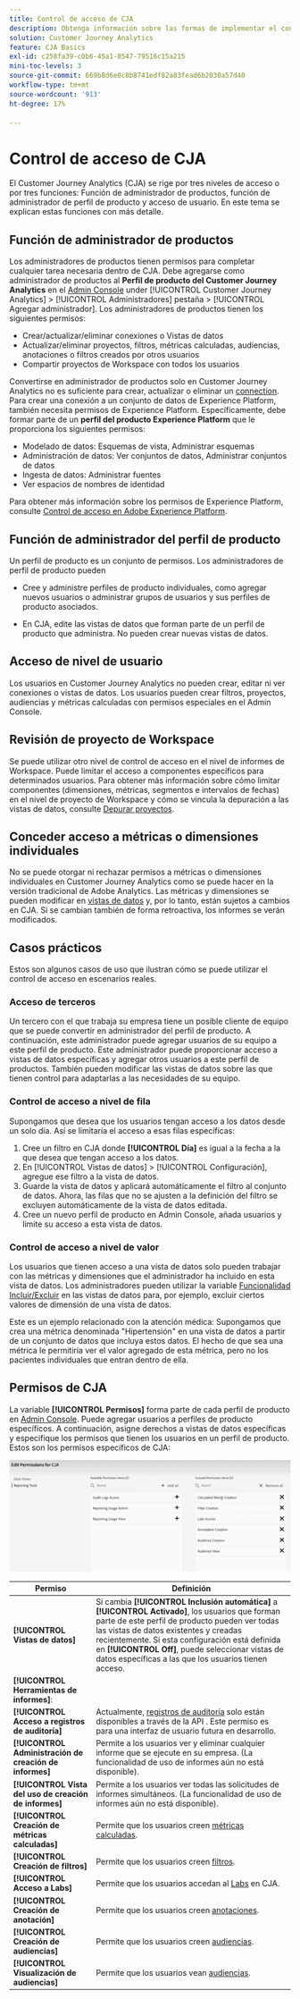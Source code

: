 ```yaml
---
title: Control de acceso de CJA
description: Obtenga información sobre las formas de implementar el control de acceso en CJA.
solution: Customer Journey Analytics
feature: CJA Basics
exl-id: c258fa39-c0b6-45a1-8547-79516c15a215
mini-toc-levels: 3
source-git-commit: 669b8d6e0c8b8741edf82a83fead6b2030a57d40
workflow-type: tm+mt
source-wordcount: '913'
ht-degree: 17%

---
```


# Control de acceso de CJA

El Customer Journey Analytics (CJA) se rige por tres niveles de acceso o por tres funciones: Función de administrador de productos, función de administrador de perfil de producto y acceso de usuario. En este tema se explican estas funciones con más detalle.

## Función de administrador de productos

Los administradores de productos tienen permisos para completar cualquier tarea necesaria dentro de CJA. Debe agregarse como administrador de productos al **Perfil de producto del Customer Journey Analytics** en el [Admin Console](https://adminconsole.adobe.com/enterprise/) under [!UICONTROL Customer Journey Analytics] > [!UICONTROL Administradores] pestaña > [!UICONTROL Agregar administrador]. Los administradores de productos tienen los siguientes permisos:

* Crear/actualizar/eliminar conexiones o Vistas de datos
* Actualizar/eliminar proyectos, filtros, métricas calculadas, audiencias, anotaciones o filtros creados por otros usuarios
* Compartir proyectos de Workspace con todos los usuarios

Convertirse en administrador de productos solo en Customer Journey Analytics no es suficiente para crear, actualizar o eliminar un [connection](/help/connections/overview.md). Para crear una conexión a un conjunto de datos de Experience Platform, también necesita permisos de Experience Platform. Específicamente, debe formar parte de un **perfil del producto Experience Platform** que le proporciona los siguientes permisos:

* Modelado de datos: Esquemas de vista, Administrar esquemas
* Administración de datos: Ver conjuntos de datos, Administrar conjuntos de datos
* Ingesta de datos: Administrar fuentes
* Ver espacios de nombres de identidad

Para obtener más información sobre los permisos de Experience Platform, consulte [Control de acceso en Adobe Experience Platform](https://experienceleague.adobe.com/docs/experience-platform/access-control/home.html?lang=es).

## Función de administrador del perfil de producto

Un perfil de producto es un conjunto de permisos. Los administradores de perfil de producto pueden

* Cree y administre perfiles de producto individuales, como agregar nuevos usuarios o administrar grupos de usuarios y sus perfiles de producto asociados.

* En CJA, edite las vistas de datos que forman parte de un perfil de producto que administra. No pueden crear nuevas vistas de datos.

## Acceso de nivel de usuario

Los usuarios en Customer Journey Analytics no pueden crear, editar ni ver conexiones o vistas de datos. Los usuarios pueden crear filtros, proyectos, audiencias y métricas calculadas con permisos especiales en el Admin Console.

## Revisión de proyecto de Workspace

Se puede utilizar otro nivel de control de acceso en el nivel de informes de Workspace. Puede limitar el acceso a componentes específicos para determinados usuarios. Para obtener más información sobre cómo limitar componentes (dimensiones, métricas, segmentos e intervalos de fechas) en el nivel de proyecto de Workspace y cómo se vincula la depuración a las vistas de datos, consulte [Depurar proyectos](/help/analysis-workspace/curate-share/curate.md).

## Conceder acceso a métricas o dimensiones individuales

No se puede otorgar ni rechazar permisos a métricas o dimensiones individuales en Customer Journey Analytics como se puede hacer en la versión tradicional de Adobe Analytics. Las métricas y dimensiones se pueden modificar en [vistas de datos](/help/data-views/data-views.md) y, por lo tanto, están sujetos a cambios en CJA. Si se cambian también de forma retroactiva, los informes se verán modificados.

## Casos prácticos

Estos son algunos casos de uso que ilustran cómo se puede utilizar el control de acceso en escenarios reales.

### Acceso de terceros

Un tercero con el que trabaja su empresa tiene un posible cliente de equipo que se puede convertir en administrador del perfil de producto. A continuación, este administrador puede agregar usuarios de su equipo a este perfil de producto. Este administrador puede proporcionar acceso a vistas de datos específicas y agregar otros usuarios a este perfil de productos. También pueden modificar las vistas de datos sobre las que tienen control para adaptarlas a las necesidades de su equipo.

### Control de acceso a nivel de fila

Supongamos que desea que los usuarios tengan acceso a los datos desde un solo día. Así se limitaría el acceso a esas filas específicas:

1. Cree un filtro en CJA donde **[!UICONTROL Día]** es igual a la fecha a la que desea que tengan acceso a los datos.
1. En [!UICONTROL Vistas de datos] > [!UICONTROL Configuración], agregue ese filtro a la vista de datos.
1. Guarde la vista de datos y aplicará automáticamente el filtro al conjunto de datos. Ahora, las filas que no se ajusten a la definición del filtro se excluyen automáticamente de la vista de datos editada.
1. Cree un nuevo perfil de producto en Admin Console, añada usuarios y limite su acceso a esta vista de datos.

### Control de acceso a nivel de valor

Los usuarios que tienen acceso a una vista de datos solo pueden trabajar con las métricas y dimensiones que el administrador ha incluido en esta vista de datos. Los administradores pueden utilizar la variable [Funcionalidad Incluir/Excluir](/help/data-views/component-settings/include-exclude-values.md) en las vistas de datos para, por ejemplo, excluir ciertos valores de dimensión de una vista de datos.

Este es un ejemplo relacionado con la atención médica: Supongamos que crea una métrica denominada &quot;Hipertensión&quot; en una vista de datos a partir de un conjunto de datos que incluya estos datos. El hecho de que sea una métrica le permitiría ver el valor agregado de esta métrica, pero no los pacientes individuales que entran dentro de ella.

## Permisos de CJA

La variable **[!UICONTROL Permisos]** forma parte de cada perfil de producto en [Admin Console](https://adminconsole.adobe.com/enterprise/). Puede agregar usuarios a perfiles de producto específicos. A continuación, asigne derechos a vistas de datos específicas y especifique los permisos que tienen los usuarios en un perfil de producto. Estos son los permisos específicos de CJA:

![permisos de admin console](assets/permissions.png)

| Permiso | Definición |
| --- | --- |
| **[!UICONTROL Vistas de datos]** | Si cambia **[!UICONTROL Inclusión automática]** a **[!UICONTROL Activado]**, los usuarios que forman parte de este perfil de producto pueden ver todas las vistas de datos existentes y creadas recientemente. Si esta configuración está definida en **[!UICONTROL Off]**, puede seleccionar vistas de datos específicas a las que los usuarios tienen acceso. |
| **[!UICONTROL Herramientas de informes]**: |  |
| **[!UICONTROL Acceso a registros de auditoría]** | Actualmente, [registros de auditoría](https://adobe.io/cja-apis/docs/endpoints/auditlogs/) solo están disponibles a través de la API . Este permiso es para una interfaz de usuario futura en desarrollo. |
| **[!UICONTROL Administración de creación de informes]** | Permite a los usuarios ver y eliminar cualquier informe que se ejecute en su empresa. (La funcionalidad de uso de informes aún no está disponible). |
| **[!UICONTROL Vista del uso de creación de informes]** | Permite a los usuarios ver todas las solicitudes de informes simultáneos. (La funcionalidad de uso de informes aún no está disponible). |
| **[!UICONTROL Creación de métricas calculadas]** | Permite que los usuarios creen [métricas calculadas](/help/components/calc-metrics/calc-metr-overview.md). |
| **[!UICONTROL Creación de filtros]** | Permite que los usuarios creen [filtros](/help/components/filters/filters-overview.md). |
| **[!UICONTROL Acceso a Labs]** | Permite que los usuarios accedan al [Labs](/help/labs/labs.md) en CJA. |
| **[!UICONTROL Creación de anotación]** | Permite que los usuarios creen [anotaciones](/help/components/annotations/overview.md). |
| **[!UICONTROL Creación de audiencias]** | Permite que los usuarios creen [audiencias](/help/components/audiences/audiences-overview.md). |
| **[!UICONTROL Visualización de audiencias]** | Permite que los usuarios vean [audiencias](/help/components/audiences/audiences-overview.md). |
